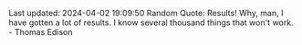 Last updated: 2024-04-02 19:09:50
Random Quote: Results! Why, man, I have gotten a lot of results. I know several thousand things that won't work. - Thomas Edison